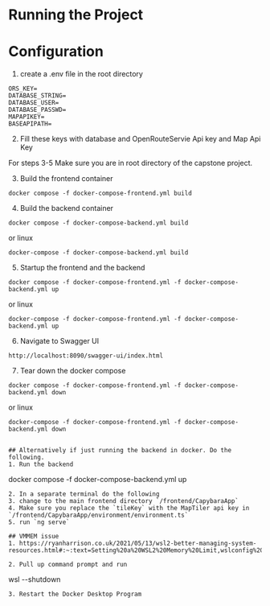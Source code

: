# Running the Project

# Configuration
1. create a .env file in the root directory

```
ORS_KEY=
DATABASE_STRING=
DATABASE_USER=
DATABASE_PASSWD=
MAPAPIKEY=
BASEAPIPATH=
```

2. Fill these keys with database and OpenRouteServie Api key and Map Api Key

For steps 3-5
Make sure you are in root directory of the capstone project.

3. Build the frontend container
```
docker compose -f docker-compose-frontend.yml build
```

4. Build the backend container
```
docker compose -f docker-compose-backend.yml build
```
or linux
```
docker-compose -f docker-compose-backend.yml build
```

5. Startup the frontend and the backend
```
docker compose -f docker-compose-frontend.yml -f docker-compose-backend.yml up
```
or linux
```
docker-compose -f docker-compose-frontend.yml -f docker-compose-backend.yml up
```

6. Navigate to Swagger UI
```
http://localhost:8090/swagger-ui/index.html
```

7. Tear down the docker compose
```
docker compose -f docker-compose-frontend.yml -f docker-compose-backend.yml down
```
or linux
```
docker-compose -f docker-compose-frontend.yml -f docker-compose-backend.yml down


## Alternatively if just running the backend in docker. Do the following.
1. Run the backend
```
docker compose -f docker-compose-backend.yml up
```
2. In a separate terminal do the following
3. change to the main frontend directory `/frontend/CapybaraApp`
4. Make sure you replace the `tileKey` with the MapTiler api key in `/frontend/CapybaraApp/environment/environment.ts`
5. run `ng serve`

## VMMEM issue
1. https://ryanharrison.co.uk/2021/05/13/wsl2-better-managing-system-resources.html#:~:text=Setting%20a%20WSL2%20Memory%20Limit,wslconfig%20).

2. Pull up command prompt and run
```
wsl --shutdown
```
3. Restart the Docker Desktop Program
